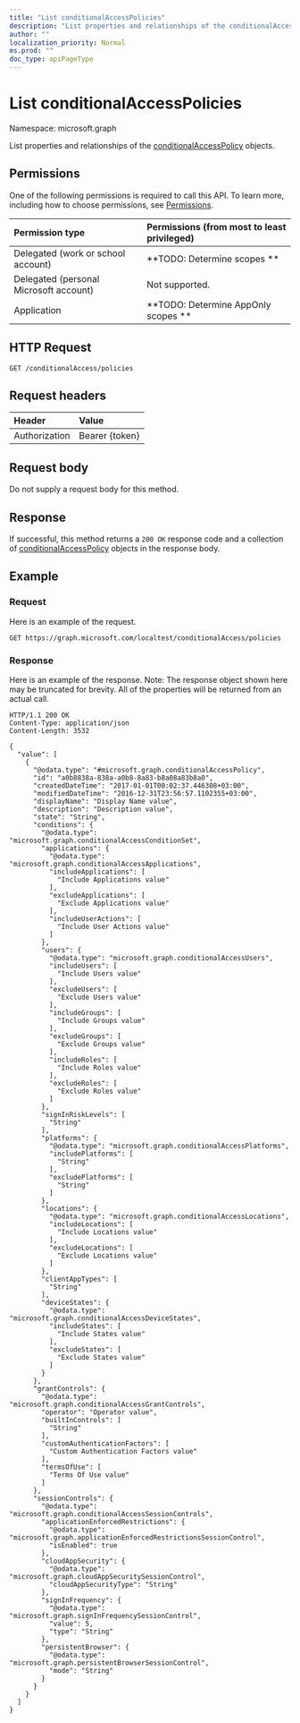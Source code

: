 ```yaml
---
title: "List conditionalAccessPolicies"
description: "List properties and relationships of the conditionalAccessPolicy objects."
author: ""
localization_priority: Normal
ms.prod: ""
doc_type: apiPageType
---
```


# List conditionalAccessPolicies

Namespace: microsoft.graph

List properties and relationships of the [conditionalAccessPolicy](../resources/conditionalaccesspolicy.md) objects.

## Permissions
One of the following permissions is required to call this API. To learn more, including how to choose permissions, see [Permissions](/concepts/permissions-reference.md).

|Permission type|Permissions (from most to least privileged)|
|:---|:---|
|Delegated (work or school account)|**TODO: Determine scopes **|
|Delegated (personal Microsoft account)|Not supported.|
|Application|**TODO: Determine AppOnly scopes **|

## HTTP Request
<!-- {
  "blockType": "ignored"
}
-->
``` http
GET /conditionalAccess/policies
```

## Request headers
|Header|Value|
|:---|:---|
|Authorization|Bearer {token}|

## Request body
Do not supply a request body for this method.

## Response
If successful, this method returns a `200 OK` response code and a collection of [conditionalAccessPolicy](../resources/conditionalaccesspolicy.md) objects in the response body.

## Example

### Request
Here is an example of the request.
<!-- {
  "blockType": "request",
  "name": "get_conditionalaccesspolicy"
}
-->
``` http
GET https://graph.microsoft.com/localtest/conditionalAccess/policies
```

### Response
Here is an example of the response. Note: The response object shown here may be truncated for brevity. All of the properties will be returned from an actual call.
<!-- {
  "blockType": "response",
  "truncated": true,
  "@odata.type": "collection(microsoft.graph.conditionalaccesspolicy)"
}
-->
``` http
HTTP/1.1 200 OK
Content-Type: application/json
Content-Length: 3532

{
  "value": [
    {
      "@odata.type": "#microsoft.graph.conditionalAccessPolicy",
      "id": "a0b8838a-838a-a0b8-8a83-b8a08a83b8a0",
      "createdDateTime": "2017-01-01T00:02:37.446308+03:00",
      "modifiedDateTime": "2016-12-31T23:56:57.1102355+03:00",
      "displayName": "Display Name value",
      "description": "Description value",
      "state": "String",
      "conditions": {
        "@odata.type": "microsoft.graph.conditionalAccessConditionSet",
        "applications": {
          "@odata.type": "microsoft.graph.conditionalAccessApplications",
          "includeApplications": [
            "Include Applications value"
          ],
          "excludeApplications": [
            "Exclude Applications value"
          ],
          "includeUserActions": [
            "Include User Actions value"
          ]
        },
        "users": {
          "@odata.type": "microsoft.graph.conditionalAccessUsers",
          "includeUsers": [
            "Include Users value"
          ],
          "excludeUsers": [
            "Exclude Users value"
          ],
          "includeGroups": [
            "Include Groups value"
          ],
          "excludeGroups": [
            "Exclude Groups value"
          ],
          "includeRoles": [
            "Include Roles value"
          ],
          "excludeRoles": [
            "Exclude Roles value"
          ]
        },
        "signInRiskLevels": [
          "String"
        ],
        "platforms": {
          "@odata.type": "microsoft.graph.conditionalAccessPlatforms",
          "includePlatforms": [
            "String"
          ],
          "excludePlatforms": [
            "String"
          ]
        },
        "locations": {
          "@odata.type": "microsoft.graph.conditionalAccessLocations",
          "includeLocations": [
            "Include Locations value"
          ],
          "excludeLocations": [
            "Exclude Locations value"
          ]
        },
        "clientAppTypes": [
          "String"
        ],
        "deviceStates": {
          "@odata.type": "microsoft.graph.conditionalAccessDeviceStates",
          "includeStates": [
            "Include States value"
          ],
          "excludeStates": [
            "Exclude States value"
          ]
        }
      },
      "grantControls": {
        "@odata.type": "microsoft.graph.conditionalAccessGrantControls",
        "operator": "Operator value",
        "builtInControls": [
          "String"
        ],
        "customAuthenticationFactors": [
          "Custom Authentication Factors value"
        ],
        "termsOfUse": [
          "Terms Of Use value"
        ]
      },
      "sessionControls": {
        "@odata.type": "microsoft.graph.conditionalAccessSessionControls",
        "applicationEnforcedRestrictions": {
          "@odata.type": "microsoft.graph.applicationEnforcedRestrictionsSessionControl",
          "isEnabled": true
        },
        "cloudAppSecurity": {
          "@odata.type": "microsoft.graph.cloudAppSecuritySessionControl",
          "cloudAppSecurityType": "String"
        },
        "signInFrequency": {
          "@odata.type": "microsoft.graph.signInFrequencySessionControl",
          "value": 5,
          "type": "String"
        },
        "persistentBrowser": {
          "@odata.type": "microsoft.graph.persistentBrowserSessionControl",
          "mode": "String"
        }
      }
    }
  ]
}
```

